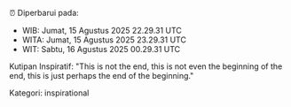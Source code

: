⏰ Diperbarui pada:
- WIB: Jumat, 15 Agustus 2025 22.29.31 UTC
- WITA: Jumat, 15 Agustus 2025 23.29.31 UTC
- WIT: Sabtu, 16 Agustus 2025 00.29.31 UTC

Kutipan Inspiratif:
"This is not the end, this is not even the beginning of the end, this is just perhaps the end of the beginning."


Kategori: inspirational

